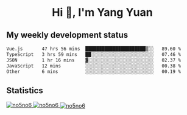 <h1 align="center">Hi 👋, I'm Yang Yuan</h1>


## My weekly development status
<!--START_SECTION:waka-->

```txt
Vue.js       47 hrs 56 mins  ██████████████████████▒░░   89.60 %
TypeScript   3 hrs 59 mins   ██░░░░░░░░░░░░░░░░░░░░░░░   07.46 %
JSON         1 hr 16 mins    ▓░░░░░░░░░░░░░░░░░░░░░░░░   02.37 %
JavaScript   12 mins         ░░░░░░░░░░░░░░░░░░░░░░░░░   00.38 %
Other        6 mins          ░░░░░░░░░░░░░░░░░░░░░░░░░   00.19 %
```

<!--END_SECTION:waka-->

## Statistics
<a href="https://github.com/anuraghazra/github-readme-stats">
  <img src="https://github-readme-stats.vercel.app/api/top-langs/?username=no5no6&theme=dracula" alt="no5no6">
</a>
<a href="https://github.com/anuraghazra/github-readme-stats">
  <img src="https://github-readme-stats.vercel.app/api?username=no5no6&show_icons=true&theme=dracula&line_height=40" alt="no5no6">
</a>
<a href="https://github.com/anuraghazra/github-readme-stats">
  <img align="center" src="https://github-readme-streak-stats.herokuapp.com/?user=no5no6&theme=dracula" alt="no5no6" />
</a>
